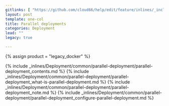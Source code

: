 ```yaml
---
gitlinks: [ "https://github.com/cloud66/help/edit/feature/inlines/_includes/_inlines/Deployment/common/parallel-deployment/parallel-deployment_contents.html", "https://github.com/cloud66/help/edit/feature/inlines/_includes/_inlines/Deployment/common/parallel-deployment/parallel-deployment_what-is-parallel-deployment.html", "https://github.com/cloud66/help/edit/feature/inlines/_includes/_inlines/Deployment/common/parallel-deployment/parallel-deployment_note.html", "https://github.com/cloud66/help/edit/feature/inlines/_includes/_inlines/Deployment/common/parallel-deployment/parallel-deployment_configure-parallel-deployment.html" ]
layout: post
template: one-col
title: Parallel deployments
categories: Deployment
lead: ""
legacy: true

---
```

{% assign product = "legacy_docker" %}

{% include _inlines/Deployment/common/parallel-deployment/parallel-deployment_contents.md %}
{% include _inlines/Deployment/common/parallel-deployment/parallel-deployment_what-is-parallel-deployment.md %}
{% include _inlines/Deployment/common/parallel-deployment/parallel-deployment_note.md %}
{% include _inlines/Deployment/common/parallel-deployment/parallel-deployment_configure-parallel-deployment.md %}
